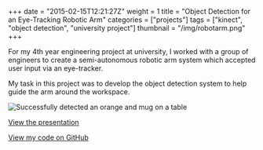 +++
date = "2015-02-15T12:21:27Z"
weight = 1
title = "Object Detection for an Eye-Tracking Robotic Arm"
categories = ["projects"]
tags = ["kinect", "object detection", "university project"]
thumbnail = "/img/robotarm.png"
+++

For my 4th year engineering project at university, I worked with a group of engineers to create a semi-autonomous robotic arm system which accepted user input via an eye-tracker.

My task in this project was to develop the object detection system to help guide the arm around the workspace.

![Successfully detected an orange and mug on a table](/img/robotarm.png)

[View the presentation](http://jamesreuss.co.uk/robotarm)

[View my code on GitHub](https://github.com/jimjibone/robotarm)
